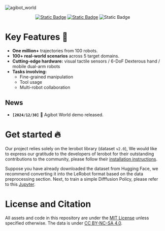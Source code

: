 
![agibot_world](https://github.com/user-attachments/assets/df64b543-db82-41ee-adda-799970e8a198)



<div id="top" align="center">

[![Static Badge](https://img.shields.io/badge/Download-grey?style=plastic&logo=huggingface&logoColor=yellow)](https://huggingface.co/agibot-world) [![Static Badge](https://img.shields.io/badge/Project%20Page-blue?style=plastic)](https://agibot-world.com) ![Static Badge](https://img.shields.io/badge/License-MIT-blue?style=plastic)

</div>



# Key Features 🔑
- **One million+** trajectories from 100 robots.
- **100+ real-world scenarios** across 5 target domains.
- **Cutting-edge hardware:** visual tactile sensors / 6-DoF Dexterous hand / mobile dual-arm robots
- **Tasks involving:**
    - Fine-grained manipulation
    - Tool usage
    - Multi-robot collaboration



## News <a name="news"></a>

- **`[2024/12/30]`** 🤖 Agibot World demo released.



# Get started 🔥
Our project relies solely on the lerobot library (dataset `v2.0`), We would like to express our gratitude to the developers of lerobot for their outstanding contributions to the community, please follow their [installation instructions](https://github.com/huggingface/lerobot).

Suppose you have already downloaded the dataset from Hugging Face, we recommend converting it into the LeRobot format based on the data preprocessing section. Next, to train a simple Difffusion Policy, please refer to this [Jupyter](https://github.com/OpenDriveLab/Agibot-World/AgibotWorld.ipynb).



# License and Citation
All assets and code in this repository are under the [MIT License](./LICENSE) unless specified otherwise. The data is under [CC BY-NC-SA 4.0](https://creativecommons.org/licenses/by-nc-sa/4.0/).

